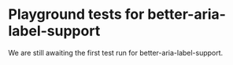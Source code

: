 # Playground tests for better-aria-label-support
We are still awaiting the first test run for better-aria-label-support.
